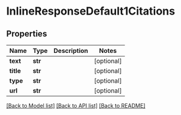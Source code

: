 # InlineResponseDefault1Citations

## Properties
Name | Type | Description | Notes
------------ | ------------- | ------------- | -------------
**text** | **str** |  | [optional]
**title** | **str** |  | [optional]
**type** | **str** |  | [optional]
**url** | **str** |  | [optional]

[[Back to Model list]](../README.md#documentation-for-models) [[Back to API list]](../README.md#documentation-for-api-endpoints) [[Back to README]](../README.md)
